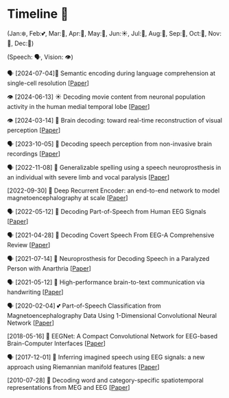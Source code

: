 # Timeline 🚀 

(Jan:❄️, Feb:💕, Mar:🌱, Apr:🌸, May:🌺, Jun:☀️, Jul:🍦, Aug:🌴, Sep:🍂, Oct:🎃, Nov:🦃, Dec:🎄)

(Speech: 🗣️, Vision: 👁️)

🗣️ [2024-07-04]🍦  Semantic encoding during language comprehension at single-cell resolution [[Paper](https://www.nature.com/articles/s41586-024-07643-2)]





👁️ [2024-06-13] ☀️ Decoding movie content from neuronal population activity in the human medial temporal lobe [[Paper](https://www.biorxiv.org/content/10.1101/2024.06.13.598791v1.full.pdf)]



👁️ [2024-03-14] 🌱 Brain decoding: toward real-time reconstruction of visual perception [[Paper](https://arxiv.org/pdf/2310.19812)]



🗣️ [2023-10-05] 🎃 Decoding speech perception from non-invasive brain recordings [[Paper](https://www.nature.com/articles/s42256-023-00714-5)]



🗣️ [2022-11-08] 🦃 Generalizable spelling using a speech neuroprosthesis in an individual with severe limb and vocal paralysis [[Paper](https://www.nature.com/articles/s41467-022-33611-3)]



[2022-09-30] 🍂 Deep Recurrent Encoder: an end-to-end network to model magnetoencephalography at scale [[Paper](https://arxiv.org/pdf/2103.02339)]



🗣️ [2022-05-12] 🌺 Decoding Part-of-Speech from Human EEG Signals [[Paper](https://aclanthology.org/2022.acl-long.156.pdf)]



🗣️ [2021-04-28] 🌸 Decoding Covert Speech From EEG-A Comprehensive Review [[Paper](https://www.frontiersin.org/journals/neuroscience/articles/10.3389/fnins.2021.642251/full)]



🗣️ [2021-07-14] 🍦 Neuroprosthesis for Decoding Speech in a Paralyzed Person with Anarthria [[Paper](https://www.nejm.org/doi/pdf/10.1056/NEJMoa2027540)]



🗣️ [2021-05-12] 🌺 High-performance brain-to-text communication via handwriting [[Paper](https://www.nature.com/articles/s41586-021-03506-2)]



🗣️ [2020-02-04] 💕 Part-of-Speech Classification from Magnetoencephalography Data Using 1-Dimensional Convolutional Neural Network [[Paper](https://osf.io/preprints/psyarxiv/6gqj8)]



[2018-05-16] 🌺 EEGNet: A Compact Convolutional Network for EEG-based Brain-Computer Interfaces [[Paper](https://arxiv.org/pdf/1611.08024)]



🗣️ [2017-12-01] 🎄 Inferring imagined speech using EEG signals: a new approach using Riemannian manifold features [[Paper](https://iopscience.iop.org/article/10.1088/1741-2552/aa8235/pdf)]



[2010-07-28] 🍦 Decoding word and category-specific spatiotemporal representations from MEG and EEG [[Paper](https://pdf.sciencedirectassets.com/272508/1-s2.0-S1053811910X00234/1-s2.0-S1053811910013819/main.pdf?X-Amz-Security-Token=IQoJb3JpZ2luX2VjEEcaCXVzLWVhc3QtMSJHMEUCIQCYOXlDGjxsyoCoOKWlXi3ca1gSZobUzI7OXYU04KqsIgIgWSBkb%2BsQLBgXBUf1yMWpTWAPqz8PwdSJ1aqBijtrGOYquwUI8P%2F%2F%2F%2F%2F%2F%2F%2F%2F%2FARAFGgwwNTkwMDM1NDY4NjUiDGbrnz%2B2X8VvRtcTLCqPBZM9CF8sU7IsZObf4ygolqWtNiNWYEnQEHp%2FQ7CwN7kl0lSaBZdMkdVOlbfLaGYb5Fl1bNnWbd9V9tDSxjvlKxe8oJU58Iz6%2BCnyEdf8O8%2FMy4i5gRNfnyfeLpV%2F4bI9tJ%2B%2FF%2FAFZDnoRUjW%2BEZqMYqAsTUQMVSMncvfXMeMTiiFGm3yVVsp%2B%2FDMZ%2FOmldDN66I%2BwLitwWbPSm6%2FIltSoKt%2B73LkpJWD5TFD7EnWOMoy0m0MHU1X%2F8b4YFW9ulY7KqSOmQ9ZZyBqNUkcANPt0q3PwgqkFCuA3eYU%2BVSTd5oZiT4dXXi2bT9J3oGUu%2F%2FWp5yJAQH96767LrTK8z99rqTf0twufp0vFw2pcSdKdZI0dLxPgBsZzs4rS%2FpBIlFfO%2B8n73KNn0%2BBZ7ciuIu2RSsMuF7%2FOD0v0QNbOtA2vIrCix9p5npevrz04w6VBBNxHAiSkhoH9Mo%2FfmWUvSFXIfGWW3uQGl5%2FL5741vnGDPg03BEGFQ%2BAENAiqoNIh82eu2vIsGSFC%2FvLm9FK2lNCH1H9hXO7WktWeYEubDm2R%2F2JbqdXfUpb0c6Kf7c97T%2Bog%2BcNLKCzNvSm8ic%2FQVlFplZotsfbUcZa6VNvTz5KRiRq6r%2BtgNa3ITYECbv4aT%2B7egxVjKA9FxgWP0QbRNvmN%2Fljg7a48byrf%2FO5ovfPUZiyekqMRzAJdgVLt4Eird9hvyoJDbGA4sBN2KwRim89FZJz%2FZJDTV8EoBqg%2F4Kut6x0U3eXtxvwDM%2Fyu%2FCP8YCDbwQJWoPTgWV9wNx8zbwLtYf6vxJjOm6KdouOhw%2B3LHAxbBH6cF%2F6NKG6yUpy30vj3vD9akO6GT%2B%2B5IcoOw2BLh1iuorBVszb1plUuuU5UFQwr%2F71swY6sQHxfoQt7B2%2BjXo8WZEDEFtNBuGlwFAQyu78S04M1MkzslnNlcz0qYNPSgrgtoK1ElbPfxcFlVDgfWoqayFkmvlwrmMi8tXEBugdlEZ5GALUicz1N%2BAlPOUd693E%2F4YRfmgqj9n6Difa4vYTLQ%2BIs0iin4PJqCEMM6m8x299UdrS2zjZpBd2iq7ucQopZnG%2B6rEtZH6HqUGPNx3nkHJFR9ZyjPWaO1%2FnEc4O4OWAauu1o5s%3D&X-Amz-Algorithm=AWS4-HMAC-SHA256&X-Amz-Date=20240627T155715Z&X-Amz-SignedHeaders=host&X-Amz-Expires=300&X-Amz-Credential=ASIAQ3PHCVTYQXEBBZYT%2F20240627%2Fus-east-1%2Fs3%2Faws4_request&X-Amz-Signature=ddfc3a7a8fd83b394bbafa9e9ad0ec35f23cf4a238ac0345299ef1e6ce7586b7&hash=a8a7482b270a309da554a4fd6084b56201f00a42746c2a172b4c6aca3f15894c&host=68042c943591013ac2b2430a89b270f6af2c76d8dfd086a07176afe7c76c2c61&pii=S1053811910013819&tid=spdf-6e47e461-4b87-434c-af02-aa21929f8b83&sid=8953f4ea9d99f24f9c488f864254107ff7c4gxrqa&type=client&tsoh=d3d3LnNjaWVuY2VkaXJlY3QuY29t&ua=17155c5e06500e5607&rr=89a6a1bbeaee43ed&cc=us)]

